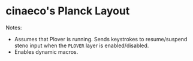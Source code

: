 # cinaeco's Planck Layout

Notes:

- Assumes that Plover is running. Sends keystrokes to resume/suspend steno input
  when the `PLOVER` layer is enabled/disabled.
- Enables dynamic macros.
